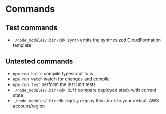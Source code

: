 Commands
===

Test commands
---

* `./node_modules/.bin/cdk synth`       emits the synthesized CloudFormation template

Untested commands
---

* `npm run build`   compile typescript to js
* `npm run watch`   watch for changes and compile
* `npm run test`    perform the jest unit tests
* `./node_modules/.bin/cdk diff`        compare deployed stack with current state
* `./node_modules/.bincdk deploy`       deploy this stack to your default AWS account/region
